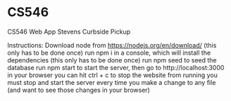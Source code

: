 # CS546
CS546 Web App
Stevens Curbside Pickup

Instructions:
Download node from https://nodejs.org/en/download/ (this only has to be done once)
run npm i in a console, which will install the dependencies (this only has to be done once)
run npm seed to seed the database
run npm start to start the server, then go to http://localhost:3000 in your browser
you can hit ctrl + c to stop the website from running
you must stop and start the server every time you make a change to any file (and want to see those changes in your browser)